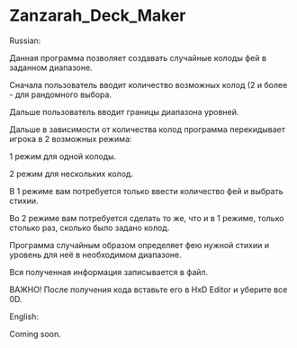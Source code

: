 # Zanzarah_Deck_Maker


Russian:

Данная программа позволяет создавать случайные колоды фей в заданном диапазоне.

Сначала пользователь вводит количество возможных колод (2 и более - для рандомного выбора.

Дальше пользователь вводит границы диапазона уровней.

Дальше в зависимости от количества колод программа перекидывает игрока в 2 возможных режима:

1 режим для одной колоды.

2 режим для нескольких колод.

В 1 режиме вам потребуется только ввести количество фей и выбрать стихии.

Во 2 режиме вам потребуется сделать то же, что и в 1 режиме, только столько раз, сколько было задано колод.

Программа случайным образом определяет фею нужной стихии и уровень для неё в необходимом диапазоне.

Вся полученная информация записывается в файл.

ВАЖНО! После получения кода вставьте его в HxD Editor и уберите все 0D.


English:

Coming soon.

